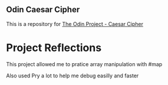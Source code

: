 ## Odin Caesar Cipher

This is a repository for [The Odin Project - Caesar Cipher](https://www.theodinproject.com/paths/full-stack-ruby-on-rails/courses/ruby-programming/lessons/caesar-cipher)

# Project Reflections

This project allowed me to pratice array manipulation with #map

Also used Pry a lot to help me debug easilly and faster